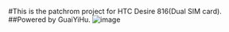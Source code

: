 #This is the patchrom project for HTC Desire 816(Dual SIM card).
##Powered by GuaiYiHu.
![image](http://img.pconline.com.cn/images/product/563252/20142/25/13932935459412100_800.jpg)

